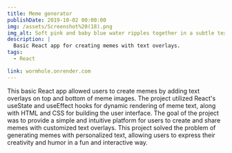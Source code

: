 ```yaml
---
title: Meme generator 
publishDate: 2019-10-02 00:00:00
img: /assets/Screenshot%20(18).png
img_alt: Soft pink and baby blue water ripples together in a subtle texture.
description: |
  Basic React app for creating memes with text overlays.
tags:
  - React

link: wormhole.onrender.com
---
```


This basic React app allowed users to create memes by adding text overlays on top and bottom of meme images. The project utilized React's useState and useEffect hooks for dynamic rendering of meme text, along with HTML and CSS for building the user interface. The goal of the project was to provide a simple and intuitive platform for users to create and share memes with customized text overlays. This project solved the problem of generating memes with personalized text, allowing users to express their creativity and humor in a fun and interactive way.